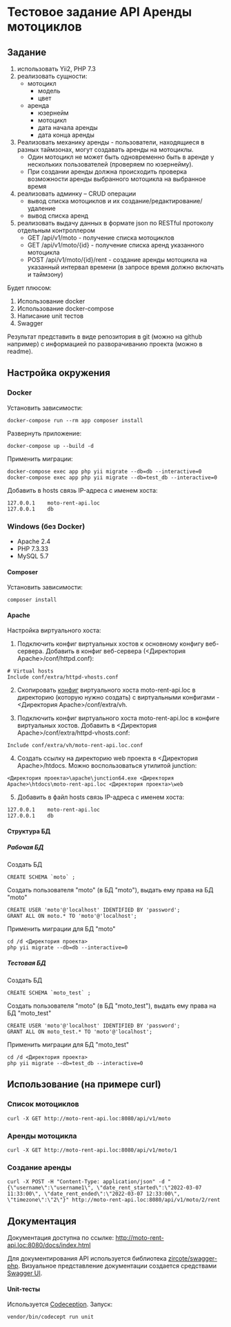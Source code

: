 # Тестовое задание API Аренды мотоциклов

## Задание

1. использовать Yii2, PHP 7.3
2. реализовать сущности:
    - мотоцикл
        - модель
        - цвет
    - аренда
        - юзернейм
        - мотоцикл
        - дата начала аренды
        - дата конца аренды
3. Реализовать механику аренды - пользователи, находящиеся в разных таймзонах, могут создавать аренды на мотоциклы.
    - Один мотоцикл не может быть одновременно быть в аренде у нескольких пользователей (проверяем по юзернейму).
    - При создании аренды должна происходить проверка возможности аренды выбранного мотоцикла на выбранное время
4. реализовать админку – CRUD операции
    - вывод списка мотоциклов и их создание/редактирование/удаление
    - вывод списка аренд
5. реализовать выдачу данных в формате json по RESTful протоколу отдельным контроллером
    - GET /api/v1/moto - получение списка мотоциклов
    - GET /api/v1/moto/{id} - получение списка аренд указанного мотоцикла
    - POST /api/v1/moto/{id}/rent - создание аренды мотоцикла на указанный интервал времени (в запросе время должно включать и таймзону)

Будет плюсом:
1. Использование docker
2. Использование docker-compose
3. Написание unit тестов
4. Swagger

Результат представить в виде репозитория в git (можно на github например) с информацией по разворачиванию проекта (можно в readme).

## Настройка окружения
### Docker
Установить зависимости:
~~~
docker-compose run --rm app composer install
~~~

Развернуть приложение:
~~~
docker-compose up --build -d
~~~

Применить миграции:
~~~
docker-compose exec app php yii migrate --db=db --interactive=0
docker-compose exec app php yii migrate --db=test_db --interactive=0
~~~

Добавить в hosts связь IP-адреса с именем хоста:
~~~
127.0.0.1    moto-rent-api.loc
127.0.0.1    db
~~~

### Windows (без Docker)

* Apache 2.4
* PHP 7.3.33
* MySQL 5.7

#### Composer
Установить зависимости:
~~~
composer install
~~~

#### Apache

Настройка виртуального хоста:

1. Подключить конфиг виртуальных хостов к основному конфигу веб-сервера. Добавить в конфиг веб-сервера (<Директория Apache>/conf/httpd.conf):
~~~
# Virtual hosts
Include conf/extra/httpd-vhosts.conf
~~~

2. Скопировать [конфиг](https://github.com/cosmastar112/moto_api/blob/master/apache/moto-rent-api.loc.conf) виртуального хоста moto-rent-api.loc в директорию (которую нужно создать) с виртуальными конфигами - <Директория Apache>/conf/extra/vh.

3. Подключить конфиг виртуального хоста moto-rent-api.loc в конфиге виртуальных хостов. Добавить в <Директория Apache>/conf/extra/httpd-vhosts.conf:
~~~
Include conf/extra/vh/moto-rent-api.loc.conf
~~~

4. Создать ссылку на директорию web проекта в <Директория Apache>/htdocs. Можно воспользоваться утилитой junction:
~~~
<Директория проекта>\apache\junction64.exe <Директория Apache>\htdocs\moto-rent-api.loc <Директория проекта>\web
~~~

5. Добавить в файл hosts связь IP-адреса с именем хоста:
~~~
127.0.0.1    moto-rent-api.loc
127.0.0.1    db
~~~

#### Структура БД

##### Рабочая БД
Создать БД
~~~
CREATE SCHEMA `moto` ;
~~~
Создать пользователя "moto" (в БД "moto"), выдать ему права на БД "moto"
~~~
CREATE USER 'moto'@'localhost' IDENTIFIED BY 'password';
GRANT ALL ON moto.* TO 'moto'@'localhost';
~~~
Применить миграции для БД "moto"
~~~
cd /d <Директория проекта>
php yii migrate --db=db --interactive=0
~~~

##### Тестовая БД
Создать БД
~~~
CREATE SCHEMA `moto_test` ;
~~~
Создать пользователя "moto" (в БД "moto_test"), выдать ему права на БД "moto_test"
~~~
CREATE USER 'moto'@'localhost' IDENTIFIED BY 'password';
GRANT ALL ON moto_test.* TO 'moto'@'localhost';
~~~
Применить миграции для БД "moto_test"
~~~
cd /d <Директория проекта>
php yii migrate --db=test_db --interactive=0
~~~

## Использование (на примере curl)

### Список мотоциклов
~~~
curl -X GET http://moto-rent-api.loc:8080/api/v1/moto
~~~

### Аренды мотоцикла
~~~
curl -X GET http://moto-rent-api.loc:8080/api/v1/moto/1
~~~

### Создание аренды
~~~
curl -X POST -H "Content-Type: application/json" -d "{\"username\":\"username1\", \"date_rent_started\":\"2022-03-07 11:33:00\", \"date_rent_ended\":\"2022-03-07 12:33:00\", \"timezone\":\"2\"}" http://moto-rent-api.loc:8080/api/v1/moto/2/rent
~~~

## Документация

Документация доступна по ссылке: http://moto-rent-api.loc:8080/docs/index.html

Для документирования API используется библиотека [zircote/swagger-php](https://github.com/zircote/swagger-php). Визуальное представление документации создается средствами [Swagger UI](https://github.com/swagger-api/swagger-ui).

#### Unit-тесты

Используется [Codeception](https://codeception.com/). Запуск:
~~~
vendor/bin/codecept run unit
~~~